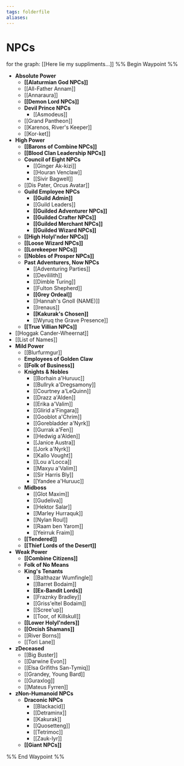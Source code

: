 ```yaml
---
tags: folderfile
aliases:
---
```



# NPCs
for the graph: [[Here lie my suppliments...]]
%% Begin Waypoint %%
- **Absolute Power**
	- **[[Alaturmian God NPCs]]**
	- [[All-Father Annam]]
	- [[Annaraura]]
	- **[[Demon Lord NPCs]]**
	- **Devil Prince NPCs**
		- [[Asmodeus]]
	- [[Grand Pantheon]]
	- [[Karenos, River's Keeper]]
	- [[Kor-ket]]
- **High Power**
	- **[[Barons of Combine NPCs]]**
	- **[[Blood Clan Leadership NPCs]]**
	- **Council of Eight NPCs**
		- [[Ginger Ak-kizi]]
		- [[Houran Venclaw]]
		- [[Sivir Bagwell]]
	- [[Dis Pater, Orcus Avatar]]
	- **Guild Employee NPCs**
		- **[[Guild Admin]]**
		- [[Guild Leaders]]
		- **[[Guilded Adventurer NPCs]]**
		- **[[Guilded Crafter NPCs]]**
		- **[[Guilded Merchant NPCs]]**
		- **[[Guilded Wizard NPCs]]**
	- **[[High Holyl'nder NPCs]]**
	- **[[Loose Wizard NPCs]]**
	- **[[Lorekeeper NPCs]]**
	- **[[Nobles of Prosper NPCs]]**
	- **Past Adventurers, Now NPCs**
		- [[Adventuring Parties]]
		- [[Devililith]]
		- [[Dimble Turing]]
		- [[Fulton Shepherd]]
		- **[[Grey Ordeal]]**
		- [[Hannah's Gnoll (NAME)]]
		- [[Irenaus]]
		- **[[Kakurak's Chosen]]**
		- [[Wyruq the Grave Presence]]
	- **[[True Villian NPCs]]**
- [[Hoggak Cander-Wheernat]]
- [[List of Names]]
- **Mild Power**
	- [[Blurfurmgur]]
	- **Employees of Golden Claw**
	- **[[Folk of Business]]**
	- **Knights & Nobles**
		- [[Borhain a'Huruuc]]
		- [[Bullryk a'Dregsamony]]
		- [[Courtney a'LeQuinn]]
		- [[Drazz a'Alden]]
		- [[Erika a'Valim]]
		- [[Glirid a'Fingara]]
		- [[Gooblot a'Chrim]]
		- [[Gorebladder a'Nyrk]]
		- [[Gurrak a'Fen]]
		- [[Hedwig a'Alden]]
		- [[Janice Austra]]
		- [[Jork a'Nyrk]]
		- [[Kallo Vought]]
		- [[Lou a'Locca]]
		- [[Maxyu a'Valim]]
		- [[Sir Harris Bly]]
		- [[Yandee a'Huruuc]]
	- **Midboss**
		- [[Glot Maxim]]
		- [[Gudeliva]]
		- [[Hektor Salar]]
		- [[Marley Hurraquk]]
		- [[Nylan Roul]]
		- [[Raam ben Yarom]]
		- [[Yeirruk Fraim]]
	- **[[Tendered]]**
	- **[[Thief Lords of the Desert]]**
- **Weak Power**
	- **[[Combine Citizens]]**
	- **Folk of No Means**
	- **King's Tenants**
		- [[Balthazar Wumfingle]]
		- [[Barret Bodaim]]
		- **[[Ex-Bandit Lords]]**
		- [[Fraznky Bradley]]
		- [[Griss'eltel Bodaim]]
		- [[Scree'up]]
		- [[Toor, of Killskull]]
	- **[[Lower Holyl'nders]]**
	- **[[Orcish Shamans]]**
	- [[River Borns]]
	- [[Tori Lane]]
- **zDeceased**
	- [[Big Buster]]
	- [[Darwine Evon]]
	- [[Elsa Grifiths San-Tymiq]]
	- [[Grandey, Young Bard]]
	- [[Guraxlog]]
	- [[Mateus Fyrren]]
- **zNon-Humanoid NPCs**
	- **Draconic NPCs**
		- [[Blackacid]]
		- [[Detraminx]]
		- [[Kakurak]]
		- [[Quosetteng]]
		- [[Tetrimoc]]
		- [[Zauk-Iyr]]
	- **[[Giant NPCs]]**

%% End Waypoint %%